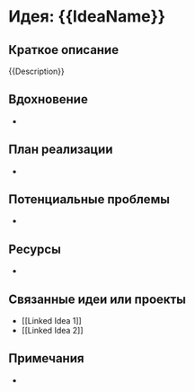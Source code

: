 # Идея: {{IdeaName}}

## Краткое описание
{{Description}}

## Вдохновение
- 

## План реализации
- 

## Потенциальные проблемы
- 

## Ресурсы
- 

## Связанные идеи или проекты
- [[Linked Idea 1]]
- [[Linked Idea 2]]

## Примечания
- 